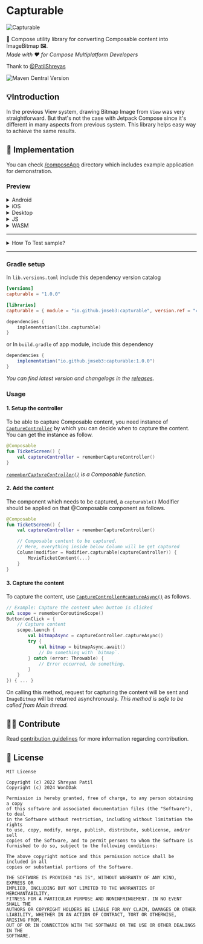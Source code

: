 # Capturable

![Capturable](art/header.png)

🚀 Compose utility library for converting Composable content into ImageBitmap 🖼️.  
_Made with ❤️ for Compose Multiplatform Developers_ 

Thank to [@PatilShreyas](https://www.github.com/PatilShreyas)

![Maven Central Version](https://img.shields.io/maven-central/v/io.github.jmseb3/capturable)

## 💡Introduction 

In the previous View system, drawing Bitmap Image from `View` was very straightforward. But that's not the case with Jetpack Compose since it's different in many aspects from previous system. This library helps easy way to achieve the same results.

## 🚀 Implementation

You can check [/composeApp](/composeApp) directory which includes example application for demonstration. 

### Preview

<details>
<summary>Android</summary>
<img src="https://github.com/user-attachments/assets/de83cf54-b789-4acb-89c6-08134a434690" alt="Android Screenshot" width="500"/>
</details>

<details>
<summary>iOS</summary>
<img src="https://github.com/user-attachments/assets/25aa49ae-3019-496c-8515-fb4d6f19c2a0" alt="Android Screenshot" width="500"/>
</details>

<details>
<summary>Desktop</summary>

![Desktop](https://github.com/user-attachments/assets/ca8040ae-e22f-4a1f-8d07-14da4685aa83)

</details>

<details>
<summary>JS</summary>

![JS](https://github.com/user-attachments/assets/0ce4ce6c-417b-4689-9539-107c31750e2f)

</details>

<details>
<summary>WASM</summary>

![WASM](https://github.com/user-attachments/assets/a3f1d21b-f53f-4b8d-8dc0-77f00fc794e2)

</details>

---

<details>
<summary>How To Test sample?</summary>

### Android
To run the application on android device/emulator:  
 - open project in Android Studio and run imported android run configuration

### Desktop
Run the desktop application: `./gradlew :composeApp:run`

### iOS
To run the application on iPhone device/simulator:
- Open `iosApp/iosApp.xcproject` in Xcode and run standard configuration

### JS Browser
Run the browser application: `./gradlew :composeApp:jsBrowserDevelopmentRun --continue`

### Wasm Browser
Run the browser application: `./gradlew :composeApp:wasmJsBrowserDevelopmentRun --continue`
</details>

---

### Gradle setup

In `lib.versions.toml`  include this dependency version catalog

```toml
[versions]
capturable = "1.0.0"

[libraries]
capturable = { module = "io.github.jmseb3:capturable", version.ref = "capturable" }
```

```kotlin
dependencies {
    implementation(libs.capturable)
}
```

or In `build.gradle` of app module, include this dependency

```gradle
dependencies {
    implementation("io.github.jmseb3:capturable:1.0.0")
}
```

_You can find latest version and changelogs in the [releases](https://github.com/jmseb3/Capturable/releases)_.

### Usage

#### 1. Setup the controller

To be able to capture Composable content, you need instance of [`CaptureController`](./docs/capturable/dev.shreyaspatil.capturable.controller/-capture-controller/index.html) by which you can decide when to capture the content. You can get the instance as follow.

```kotlin
@Composable
fun TicketScreen() {
    val captureController = rememberCaptureController()
}
```

_[`rememberCaptureController()`](./docs/capturable/dev.shreyaspatil.capturable.controller/remember-capture-controller.html) is a Composable function._

#### 2. Add the content

The component which needs to be captured, a `capturable()` Modifier should be applied on that @Composable component as follows.

```kotlin
@Composable
fun TicketScreen() {
    val captureController = rememberCaptureController()

    // Composable content to be captured.
    // Here, everything inside below Column will be get captured
    Column(modifier = Modifier.capturable(captureController)) {
        MovieTicketContent(...)
    }
}
```

#### 3. Capture the content

To capture the content, use [`CaptureController#captureAsync()`](./docs/capturable/dev.shreyaspatil.capturable.controller/-capture-controller/capture-async.html) as follows. 

```kotlin
// Example: Capture the content when button is clicked
val scope = rememberCoroutineScope()
Button(onClick = {
    // Capture content
    scope.launch {
        val bitmapAsync = captureController.captureAsync()
        try {
            val bitmap = bitmapAsync.await()
            // Do something with `bitmap`.
        } catch (error: Throwable) {
            // Error occurred, do something.
        }
    }
}) { ... }
```

On calling this method, request for capturing the content will be sent and `ImageBitmap` will be 
returned asynchronously. _This method is safe to be called from Main thread._


## 🙋‍♂️ Contribute 

Read [contribution guidelines](CONTRIBUTING.md) for more information regarding contribution.


## 📝 License

```
MIT License

Copyright (c) 2022 Shreyas Patil
Copyright (c) 2024 WonDDak

Permission is hereby granted, free of charge, to any person obtaining a copy
of this software and associated documentation files (the "Software"), to deal
in the Software without restriction, including without limitation the rights
to use, copy, modify, merge, publish, distribute, sublicense, and/or sell
copies of the Software, and to permit persons to whom the Software is
furnished to do so, subject to the following conditions:

The above copyright notice and this permission notice shall be included in all
copies or substantial portions of the Software.

THE SOFTWARE IS PROVIDED "AS IS", WITHOUT WARRANTY OF ANY KIND, EXPRESS OR
IMPLIED, INCLUDING BUT NOT LIMITED TO THE WARRANTIES OF MERCHANTABILITY,
FITNESS FOR A PARTICULAR PURPOSE AND NONINFRINGEMENT. IN NO EVENT SHALL THE
AUTHORS OR COPYRIGHT HOLDERS BE LIABLE FOR ANY CLAIM, DAMAGES OR OTHER
LIABILITY, WHETHER IN AN ACTION OF CONTRACT, TORT OR OTHERWISE, ARISING FROM,
OUT OF OR IN CONNECTION WITH THE SOFTWARE OR THE USE OR OTHER DEALINGS IN THE
SOFTWARE.
```
